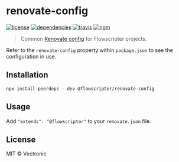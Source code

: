 # renovate-config
[![license](https://img.shields.io/github/license/flowscripter/renovate-config.svg)](https://github.com/flowscripter/renovate-config/blob/master/LICENSE.md)
[![dependencies](https://img.shields.io/david/flowscripter/renovate-config.svg)](https://david-dm.org/flowscripter/renovate-config)
[![travis](https://api.travis-ci.com/flowscripter/renovate-config.svg)](https://travis-ci.com/flowscripter/renovate-config)
[![npm](https://img.shields.io/npm/v/@flowscripter/renovate-config.svg)](https://www.npmjs.com/package/@flowscripter/renovate-config)

> Common [Renovate config](https://renovatebot.com/docs/configuration-options/) for Flowscripter projects.

Refer to the `renovate-config` property within `package.json` to see the configuration in use.

## Installation

```
npx install-peerdeps --dev @flowscripter/renovate-config
``` 

## Usage

Add `"extends": "@flowscripter"` to your `renovate.json` file.

## License

MIT © Vectronic
